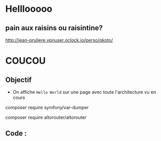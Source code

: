 # Helllooooo

## pain aux raisins ou raisintine?

http://jean-pruliere.vpnuser.oclock.io/perso/okoto/

 



# COUCOU

## Objectif
* On affiche `Hello World` sur une page avec toute l'architecture vu en cours


composer require symfony/var-dumper

composer require altorouter/altorouter


## Code :

